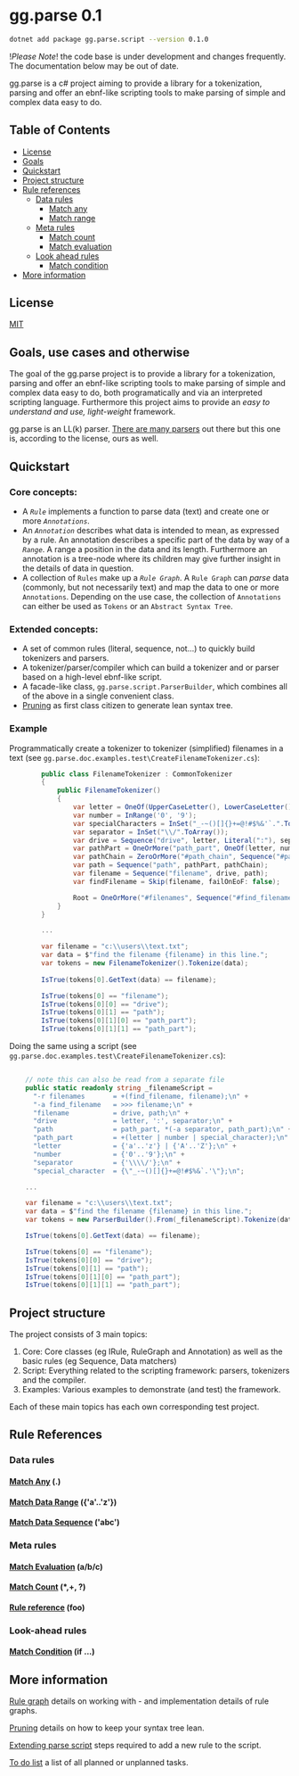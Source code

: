 gg.parse 0.1
=======================================================================================================================

```bash
dotnet add package gg.parse.script --version 0.1.0
```

!_Please Note_! the code base is under development and changes frequently. The documentation below may be out of date.

gg.parse is a c# project aiming to provide a library for a tokenization, parsing and offer an ebnf-like scripting 
tools to make parsing of simple and complex data easy to do.

## Table of Contents
- [License](#license)
- [Goals](#goals-use-cases-and-otherwise)
- [Quickstart](#quickstart)
- [Project structure](#project-structure)
- [Rule references](#rule-references)
  - [Data rules](#data-rules)
    - [Match any](#match-any)
    - [Match range](#match-data-range-az)
  - [Meta rules](#meta-rules)
    - [Match count](#match-count--)
    - [Match evaluation](#match-evaluation--abc)
  - [Look ahead rules](#look-ahead-rules)
    - [Match condition](#match-condition--if-)
- [More information](#more-information)

License
-------

[MIT](./license.md)

Goals, use cases and otherwise
------------------------------

The goal of the gg.parse project is to provide a library for a tokenization, parsing and offer an ebnf-like scripting 
tools to make parsing of simple and complex data easy to do, both programatically and via an interpreted scripting 
language. Furthermore this project aims to provide an _easy to understand and use, light-weight_ framework.

gg.parse is an LL(k) parser. [There are many parsers](./doc/on-parsers.md) out there but this one is, according to the license, ours as well. 

Quickstart
-----------------------------------------------------------------------------------------------------------------------

### Core concepts:

- A _`Rule`_ implements a function to parse data (text) and create one or more _`Annotations`_.
- An _`Annotation`_ describes what data is intended to mean, as expressed by a rule. An annotation describes a specific 
  part of the data by way of a _`Range`_. A range a position in the data and its length. Furthermore an annotation is a 
  tree-node where its children may give further insight in the details of data in question.
- A collection of `Rules` make up a _`Rule Graph`_. A `Rule Graph` can _parse_ data (commonly, but not necessarily 
  text)  and map the data to one or more `Annotations`. Depending on the use case, the collection of `Annotations` 
  can either be used as `Tokens` or an `Abstract Syntax Tree`.


### Extended concepts:

- A set of common rules (literal, sequence, not...) to quickly build tokenizers and parsers. 
- A tokenizer/parser/compiler which can build a tokenizer and or parser based on a high-level ebnf-like script.
- A facade-like class, `gg.parse.script.ParserBuilder`, which combines all of the above in a single convenient class.
- [Pruning](./doc/pruning.md) as first class citizen to generate lean syntax tree.

### Example

Programmatically create a tokenizer to tokenizer (simplified) filenames in a text (see 
`gg.parse.doc.examples.test\CreateFilenameTokenizer.cs`):

```csharp
        public class FilenameTokenizer : CommonTokenizer
        {
            public FilenameTokenizer()
            {
                var letter = OneOf(UpperCaseLetter(), LowerCaseLetter());
                var number = InRange('0', '9');
                var specialCharacters = InSet("_-~()[]{}+=@!#$%&'`.".ToArray());
                var separator = InSet("\\/".ToArray());
                var drive = Sequence("drive", letter, Literal(":"), separator);
                var pathPart = OneOrMore("path_part", OneOf(letter, number, specialCharacters));
                var pathChain = ZeroOrMore("#path_chain", Sequence("#path_chain_part", separator, pathPart));
                var path = Sequence("path", pathPart, pathChain);
                var filename = Sequence("filename", drive, path);
                var findFilename = Skip(filename, failOnEoF: false);

                Root = OneOrMore("#filenames", Sequence("#find_filename", findFilename, filename));
            }
        }

        ...

        var filename = "c:\\users\\text.txt";
        var data = $"find the filename {filename} in this line.";           
        var tokens = new FilenameTokenizer().Tokenize(data);
            
        IsTrue(tokens[0].GetText(data) == filename);

        IsTrue(tokens[0] == "filename");
        IsTrue(tokens[0][0] == "drive");
        IsTrue(tokens[0][1] == "path");
        IsTrue(tokens[0][1][0] == "path_part");
        IsTrue(tokens[0][1][1] == "path_part");
```

Doing the same using a script (see `gg.parse.doc.examples.test\CreateFilenameTokenizer.cs`):

```csharp

    // note this can also be read from a separate file
    public static readonly string _filenameScript =
      "-r filenames       = +(find_filename, filename);\n" +
      "-a find_filename   = >>> filename;\n" +
      "filename           = drive, path;\n" +
      "drive              = letter, ':', separator;\n" +
      "path               = path_part, *(-a separator, path_part);\n" +
      "path_part          = +(letter | number | special_character);\n" +
      "letter             = {'a'..'z'} | {'A'..'Z'};\n" +
      "number             = {'0'..'9'};\n" +
      "separator          = {'\\\\/'};\n" +
      "special_character  = {\"_-~()[]{}+=@!#$%&`.'\"};\n";

    ...

    var filename = "c:\\users\\text.txt";
    var data = $"find the filename {filename} in this line.";
    var tokens = new ParserBuilder().From(_filenameScript).Tokenize(data);

    IsTrue(tokens[0].GetText(data) == filename);

    IsTrue(tokens[0] == "filename");
    IsTrue(tokens[0][0] == "drive");
    IsTrue(tokens[0][1] == "path");
    IsTrue(tokens[0][1][0] == "path_part");
    IsTrue(tokens[0][1][1] == "path_part");
```

Project structure
-----------------

The project consists of 3 main topics:

1. Core: Core classes (eg IRule, RuleGraph and Annotation) as well as the basic rules (eg Sequence, Data matchers)
2. Script: Everything related to the scripting framework: parsers, tokenizers and the compiler.
3. Examples: Various examples to demonstrate (and test) the framework.

Each of these main topics has each own corresponding test project.
  

Rule References
---------------

### Data rules
#### [Match Any](./doc/match-any-data.md) (.)
#### [Match Data Range](./doc/match-data-range.md) ({'a'..'z'})
#### [Match Data Sequence](./doc/match-data-sequence.md) ('abc')

### Meta rules
#### [Match Evaluation](./doc/match-evaluation.md)  (a/b/c)
#### [Match Count](./doc/match-count.md) (*,+, ?)
#### [Rule reference](./doc/rule-reference.md) (foo)

### Look-ahead rules
#### [Match Condition](./doc/match-condition.md)  (if ...)

More information
----------------

[Rule graph](./doc/rulegraph.md) details on working with - and implementation details of rule graphs.

[Pruning](./doc/pruning.md) details on how to keep your syntax tree lean.

[Extending parse script](./doc/extending_parse_script.md) steps required to add a new rule to the script.


[To do list](./doc/todo.md) a list of all planned or unplanned tasks.

